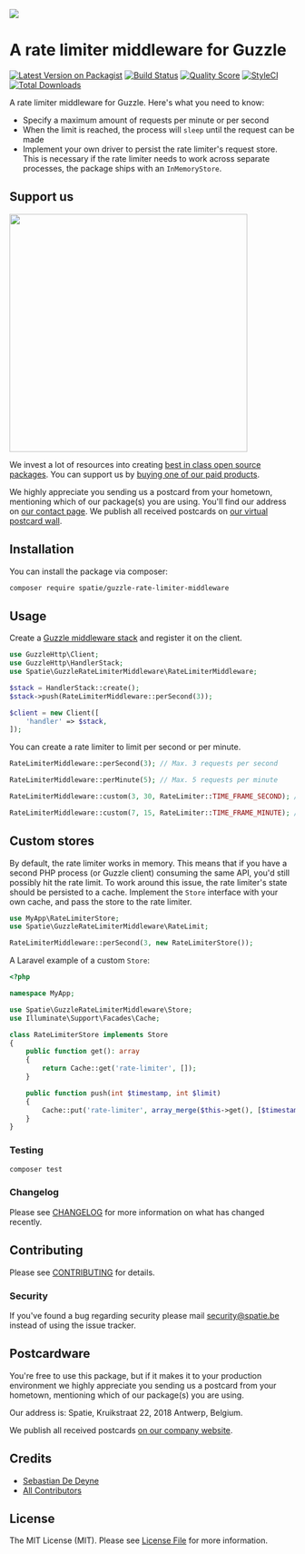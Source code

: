 
[<img src="https://github-ads.s3.eu-central-1.amazonaws.com/support-ukraine.svg?t=1" />](https://supportukrainenow.org)

# A rate limiter middleware for Guzzle

[![Latest Version on Packagist](https://img.shields.io/packagist/v/spatie/guzzle-rate-limiter-middleware.svg?style=flat-square)](https://packagist.org/packages/spatie/guzzle-rate-limiter-middleware)
[![Build Status](https://img.shields.io/travis/spatie/guzzle-rate-limiter-middleware/master.svg?style=flat-square)](https://travis-ci.org/spatie/guzzle-rate-limiter-middleware)
[![Quality Score](https://img.shields.io/scrutinizer/g/spatie/guzzle-rate-limiter-middleware.svg?style=flat-square)](https://scrutinizer-ci.com/g/spatie/guzzle-rate-limiter-middleware)
[![StyleCI](https://github.styleci.io/repos/165693657/shield?branch=master)](https://github.styleci.io/repos/165693657)
[![Total Downloads](https://img.shields.io/packagist/dt/spatie/guzzle-rate-limiter-middleware.svg?style=flat-square)](https://packagist.org/packages/spatie/guzzle-rate-limiter-middleware)

A rate limiter middleware for Guzzle. Here's what you need to know:

- Specify a maximum amount of requests per minute or per second
- When the limit is reached, the process will `sleep` until the request can be made
- Implement your own driver to persist the rate limiter's request store. This is necessary if the rate limiter needs to work across separate processes, the package ships with an `InMemoryStore`.

## Support us

[<img src="https://github-ads.s3.eu-central-1.amazonaws.com/guzzle-rate-limiter-middleware.jpg?t=1" width="419px" />](https://spatie.be/github-ad-click/guzzle-rate-limiter-middleware)

We invest a lot of resources into creating [best in class open source packages](https://spatie.be/open-source). You can support us by [buying one of our paid products](https://spatie.be/open-source/support-us).

We highly appreciate you sending us a postcard from your hometown, mentioning which of our package(s) you are using. You'll find our address on [our contact page](https://spatie.be/about-us). We publish all received postcards on [our virtual postcard wall](https://spatie.be/open-source/postcards).

## Installation

You can install the package via composer:

```bash
composer require spatie/guzzle-rate-limiter-middleware
```

## Usage

Create a [Guzzle middleware stack](http://docs.guzzlephp.org/en/stable/handlers-and-middleware.html) and register it on the client.

```php
use GuzzleHttp\Client;
use GuzzleHttp\HandlerStack;
use Spatie\GuzzleRateLimiterMiddleware\RateLimiterMiddleware;

$stack = HandlerStack::create();
$stack->push(RateLimiterMiddleware::perSecond(3));

$client = new Client([
    'handler' => $stack,
]);
```

You can create a rate limiter to limit per second or per minute.

```php
RateLimiterMiddleware::perSecond(3); // Max. 3 requests per second

RateLimiterMiddleware::perMinute(5); // Max. 5 requests per minute

RateLimiterMiddleware::custom(3, 30, RateLimiter::TIME_FRAME_SECOND); // Max. 3 requests per 30 seconds

RateLimiterMiddleware::custom(7, 15, RateLimiter::TIME_FRAME_MINUTE); // Max. 7 requests per 15 minutes
```

## Custom stores

By default, the rate limiter works in memory. This means that if you have a second PHP process (or Guzzle client) consuming the same API, you'd still possibly hit the rate limit. To work around this issue, the rate limiter's state should be persisted to a cache. Implement the `Store` interface with your own cache, and pass the store to the rate limiter.

```php
use MyApp\RateLimiterStore;
use Spatie\GuzzleRateLimiterMiddleware\RateLimit;

RateLimiterMiddleware::perSecond(3, new RateLimiterStore());
```

A Laravel example of a custom `Store`:

```php
<?php

namespace MyApp;

use Spatie\GuzzleRateLimiterMiddleware\Store;
use Illuminate\Support\Facades\Cache;

class RateLimiterStore implements Store
{
    public function get(): array
    {
        return Cache::get('rate-limiter', []);
    }

    public function push(int $timestamp, int $limit)
    {
        Cache::put('rate-limiter', array_merge($this->get(), [$timestamp]));
    }
}
```

### Testing

``` bash
composer test
```

### Changelog

Please see [CHANGELOG](CHANGELOG.md) for more information on what has changed recently.

## Contributing

Please see [CONTRIBUTING](https://github.com/spatie/.github/blob/main/CONTRIBUTING.md) for details.

### Security

If you've found a bug regarding security please mail [security@spatie.be](mailto:security@spatie.be) instead of using the issue tracker.

## Postcardware

You're free to use this package, but if it makes it to your production environment we highly appreciate you sending us a postcard from your hometown, mentioning which of our package(s) you are using.

Our address is: Spatie, Kruikstraat 22, 2018 Antwerp, Belgium.

We publish all received postcards [on our company website](https://spatie.be/en/opensource/postcards).

## Credits

- [Sebastian De Deyne](https://github.com/sebastiandedeyne)
- [All Contributors](../../contributors)

## License

The MIT License (MIT). Please see [License File](LICENSE.md) for more information.
